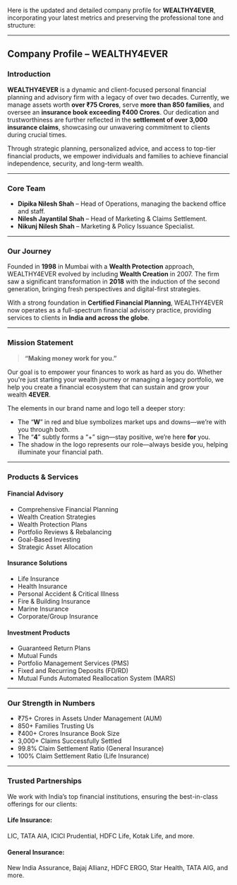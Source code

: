 Here is the updated and detailed company profile for **WEALTHY4EVER**, incorporating your latest metrics and preserving the professional tone and structure:

---

## **Company Profile – WEALTHY4EVER**

### **Introduction**

**WEALTHY4EVER** is a dynamic and client-focused personal financial planning and advisory firm with a legacy of over two decades. Currently, we manage assets worth **over ₹75 Crores**, serve **more than 850 families**, and oversee an **insurance book exceeding ₹400 Crores**. Our dedication and trustworthiness are further reflected in the **settlement of over 3,000 insurance claims**, showcasing our unwavering commitment to clients during crucial times.

Through strategic planning, personalized advice, and access to top-tier financial products, we empower individuals and families to achieve financial independence, security, and long-term wealth.

---

### **Core Team**

* **Dipika Nilesh Shah** – Head of Operations, managing the backend office and staff.
* **Nilesh Jayantilal Shah** – Head of Marketing & Claims Settlement.
* **Nikunj Nilesh Shah** – Marketing & Policy Issuance Specialist.

---

### **Our Journey**

Founded in **1998** in Mumbai with a **Wealth Protection** approach, WEALTHY4EVER evolved by including **Wealth Creation** in 2007. The firm saw a significant transformation in **2018** with the induction of the second generation, bringing fresh perspectives and digital-first strategies.

With a strong foundation in **Certified Financial Planning**, WEALTHY4EVER now operates as a full-spectrum financial advisory practice, providing services to clients in **India and across the globe**.

---

### **Mission Statement**

> **“Making money work for you.”**

Our goal is to empower your finances to work as hard as you do. Whether you're just starting your wealth journey or managing a legacy portfolio, we help you create a financial ecosystem that can sustain and grow your wealth **4EVER**.

The elements in our brand name and logo tell a deeper story:

* The “**W**” in red and blue symbolizes market ups and downs—we’re with you through both.
* The “**4**” subtly forms a “+” sign—stay positive, we’re here **for** you.
* The shadow in the logo represents our role—always beside you, helping illuminate your financial path.

---

### **Products & Services**

#### **Financial Advisory**

* Comprehensive Financial Planning
* Wealth Creation Strategies
* Wealth Protection Plans
* Portfolio Reviews & Rebalancing
* Goal-Based Investing
* Strategic Asset Allocation

#### **Insurance Solutions**

* Life Insurance
* Health Insurance
* Personal Accident & Critical Illness
* Fire & Building Insurance
* Marine Insurance
* Corporate/Group Insurance

#### **Investment Products**

* Guaranteed Return Plans
* Mutual Funds
* Portfolio Management Services (PMS)
* Fixed and Recurring Deposits (FD/RD)
* Mutual Funds Automated Reallocation System (MARS)

---

### **Our Strength in Numbers**

* ₹75+ Crores in Assets Under Management (AUM)
* 850+ Families Trusting Us
* ₹400+ Crores Insurance Book Size
* 3,000+ Claims Successfully Settled
* 99.8% Claim Settlement Ratio (General Insurance)
* 100% Claim Settlement Ratio (Life Insurance)

---

### **Trusted Partnerships**

We work with India’s top financial institutions, ensuring the best-in-class offerings for our clients:

#### **Life Insurance:**

LIC, TATA AIA, ICICI Prudential, HDFC Life, Kotak Life, and more.

#### **General Insurance:**

New India Assurance, Bajaj Allianz, HDFC ERGO, Star Health, TATA AIG, and more.